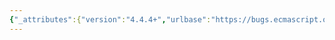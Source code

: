 ```yaml
---
{"_attributes":{"version":"4.4.4+","urlbase":"https://bugs.ecmascript.org/","maintainer":"dherman@mozilla.com"},"bug":{"bug_id":776,"creation_ts":"2012-10-09 14:36:00 -0700","short_desc":"Relative times formatting (15mins ago)","delta_ts":"2016-02-15 16:03:52 -0800","product":"Internationalization - ECMA-402","component":"Specification","version":"unspecified","rep_platform":"All","op_sys":"All","bug_status":"IN_PROGRESS","bug_severity":"enhancement","everconfirmed":true,"reporter":{"uid":"cira","name":"Nebojša Ćirić"},"assigned_to":{"uid":"caridy","name":"Caridy Patiño"},"cc":"caridy","long_desc":[{"commentid":1911,"comment_count":0,"who":{"uid":"cira","name":"Nebojša Ćirić"},"bug_when":"2012-10-09 14:36:05 -0700","thetext":"We should support locale friendly relative time formatting.\n\nMore research is necessary to check what platforms actually support."},{"commentid":14921,"comment_count":1,"who":{"uid":"caridy","name":"Caridy Patiño"},"bug_when":"2016-02-15 16:03:52 -0800","thetext":"proposal: https://github.com/caridy/intl-relative-time-spec"}]}}
---
```

